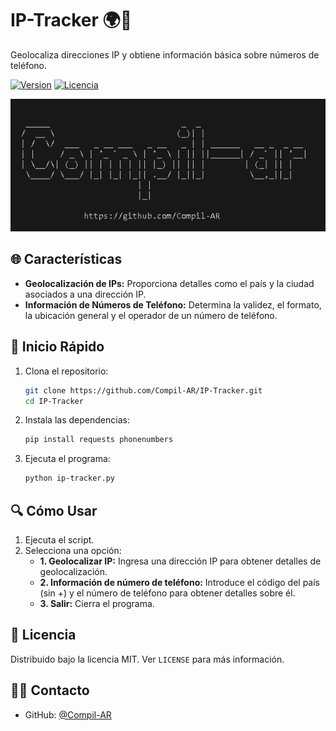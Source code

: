# IP-Tracker 🌍📲

Geolocaliza direcciones IP y obtiene información básica sobre números de teléfono.

[![Version](https://img.shields.io/badge/version-1.0.0-blue.svg?cacheSeconds=2592000)](https://github.com/Compil-AR/IP-Tracker)
[![Licencia](https://img.shields.io/badge/license-MIT-blue.svg)](https://github.com/Compil-AR/IP-Tracker/blob/master/LICENSE)

![Logo IP-Tracker](logo-github.png)

## 🌐 Características

- **Geolocalización de IPs:** Proporciona detalles como el país y la ciudad asociados a una dirección IP.
- **Información de Números de Teléfono:** Determina la validez, el formato, la ubicación general y el operador de un número de teléfono.

## 🚀 Inicio Rápido

1. Clona el repositorio:
    ```bash
    git clone https://github.com/Compil-AR/IP-Tracker.git
    cd IP-Tracker
    ```

2. Instala las dependencias:
    ```bash
    pip install requests phonenumbers
    ```

3. Ejecuta el programa:
    ```bash
    python ip-tracker.py
    ```

## 🔍 Cómo Usar

1. Ejecuta el script.
2. Selecciona una opción:
   - **1. Geolocalizar IP:** Ingresa una dirección IP para obtener detalles de geolocalización.
   - **2. Información de número de teléfono:** Introduce el código del país (sin +) y el número de teléfono para obtener detalles sobre él.
   - **3. Salir:** Cierra el programa.

## 📝 Licencia

Distribuido bajo la licencia MIT. Ver `LICENSE` para más información.

## 🙋‍♂️ Contacto

- GitHub: [@Compil-AR](https://github.com/Compil-AR)
